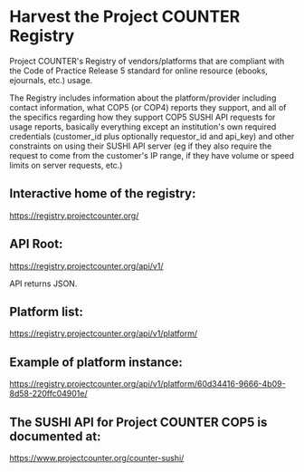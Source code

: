# Harvest the Project COUNTER Registry

Project COUNTER's Registry of vendors/platforms that are compliant with the Code of Practice Release 5 standard for online resource (ebooks, ejournals, etc.) usage.

The Registry includes information about the platform/provider including contact information, what COP5 (or COP4) reports they support, and all of the specifics regarding how they support COP5 SUSHI API requests for usage reports, basically everything except an institution's own required credentials (customer_id plus optionally requestor_id and api_key) and other constraints on using their SUSHI API server (eg if they also require the request to come from the customer's IP range, if they have volume or speed limits on server requests, etc.) 


## Interactive home of the registry:
https://registry.projectcounter.org/

## API Root:
https://registry.projectcounter.org/api/v1/

API returns JSON.

## Platform list:
https://registry.projectcounter.org/api/v1/platform/

## Example of platform instance:
https://registry.projectcounter.org/api/v1/platform/60d34416-9666-4b09-8d58-220ffc04901e/


## The SUSHI API for Project COUNTER COP5 is documented at:
https://www.projectcounter.org/counter-sushi/
